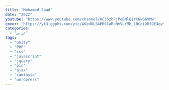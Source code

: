 ```yaml
---
title: "Mohamed Saad"
date: "2022"
youtube: "https://www.youtube.com/channel/UC35zhFjPeBNlQ1rXNwG6VMw"
cover: "https://yt3.ggpht.com/ytc/AKedOLSAPR6laRuNmVLYMb_1BCqiDH7QE4qvYVwkBxwmJw=s48-c-k-c0x00ffffff-no-rj"
categories:
  - "عربي"
tags:
  - "unity"
  - "PHP"
  - "css"
  - "javascript"
  - "jquery"
  - "pin"
  - "ajax"
  - "camtasia"
  - "wordpress"
---
```

